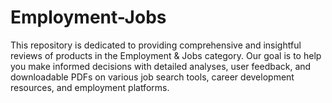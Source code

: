 # Employment-Jobs
This repository is dedicated to providing comprehensive and insightful reviews of products in the Employment &amp; Jobs category. Our goal is to help you make informed decisions with detailed analyses, user feedback, and downloadable PDFs on various job search tools, career development resources, and employment platforms.
